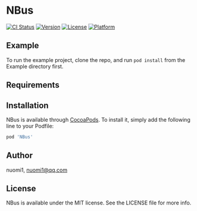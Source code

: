 # NBus

[![CI Status](https://img.shields.io/travis/nuomi1/NBus.svg?style=flat)](https://travis-ci.org/nuomi1/NBus)
[![Version](https://img.shields.io/cocoapods/v/NBus.svg?style=flat)](https://cocoapods.org/pods/NBus)
[![License](https://img.shields.io/cocoapods/l/NBus.svg?style=flat)](https://cocoapods.org/pods/NBus)
[![Platform](https://img.shields.io/cocoapods/p/NBus.svg?style=flat)](https://cocoapods.org/pods/NBus)

## Example

To run the example project, clone the repo, and run `pod install` from the Example directory first.

## Requirements

## Installation

NBus is available through [CocoaPods](https://cocoapods.org). To install
it, simply add the following line to your Podfile:

```ruby
pod 'NBus'
```

## Author

nuomi1, nuomi1@qq.com

## License

NBus is available under the MIT license. See the LICENSE file for more info.
